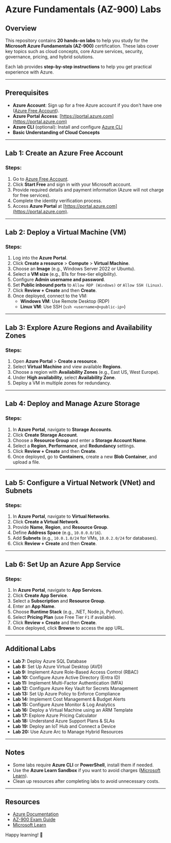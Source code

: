 # Azure Fundamentals (AZ-900) Labs

## Overview
This repository contains **20 hands-on labs** to help you study for the **Microsoft Azure Fundamentals (AZ-900)** certification. These labs cover key topics such as cloud concepts, core Azure services, security, governance, pricing, and hybrid solutions.

Each lab provides **step-by-step instructions** to help you get practical experience with Azure.

---

## Prerequisites
- **Azure Account**: Sign up for a free Azure account if you don't have one ([Azure Free Account](https://azure.microsoft.com/free/)).
- **Azure Portal Access**: [https://portal.azure.com](https://portal.azure.com)
- **Azure CLI** (optional): Install and configure [Azure CLI](https://docs.microsoft.com/en-us/cli/azure/install-azure-cli)
- **Basic Understanding of Cloud Concepts**

---

## Lab 1: Create an Azure Free Account
### Steps:
1. Go to [Azure Free Account](https://azure.microsoft.com/free/).
2. Click **Start Free** and sign in with your Microsoft account.
3. Provide required details and payment information (Azure will not charge for free services).
4. Complete the identity verification process.
5. Access **Azure Portal** at [https://portal.azure.com](https://portal.azure.com).

---

## Lab 2: Deploy a Virtual Machine (VM)
### Steps:
1. Log into the **Azure Portal**.
2. Click **Create a resource** > **Compute** > **Virtual Machine**.
3. Choose an **Image** (e.g., Windows Server 2022 or Ubuntu).
4. Select a **VM size** (e.g., B1s for free-tier eligibility).
5. Configure **Admin username and password**.
6. Set **Public inbound ports** to `Allow RDP (Windows)` or `Allow SSH (Linux)`.
7. Click **Review + Create** and then **Create**.
8. Once deployed, connect to the VM:
   - **Windows VM**: Use Remote Desktop (RDP)
   - **Linux VM**: Use SSH (`ssh <username>@<public-ip>`)

---

## Lab 3: Explore Azure Regions and Availability Zones
### Steps:
1. Open **Azure Portal** > **Create a resource**.
2. Select **Virtual Machine** and view available **Regions**.
3. Choose a region with **Availability Zones** (e.g., East US, West Europe).
4. Under **High availability**, select **Availability Zone**.
5. Deploy a VM in multiple zones for redundancy.

---

## Lab 4: Deploy and Manage Azure Storage
### Steps:
1. In **Azure Portal**, navigate to **Storage Accounts**.
2. Click **Create Storage Account**.
3. Choose a **Resource Group** and enter a **Storage Account Name**.
4. Select a **Region**, **Performance**, and **Redundancy** settings.
5. Click **Review + Create** and then **Create**.
6. Once deployed, go to **Containers**, create a new **Blob Container**, and upload a file.

---

## Lab 5: Configure a Virtual Network (VNet) and Subnets
### Steps:
1. In **Azure Portal**, navigate to **Virtual Networks**.
2. Click **Create a Virtual Network**.
3. Provide **Name**, **Region**, and **Resource Group**.
4. Define **Address Space** (e.g., `10.0.0.0/16`).
5. Add **Subnets** (e.g., `10.0.1.0/24` for VMs, `10.0.2.0/24` for databases).
6. Click **Review + Create** and then **Create**.

---

## Lab 6: Set Up an Azure App Service
### Steps:
1. In **Azure Portal**, navigate to **App Services**.
2. Click **Create App Service**.
3. Select a **Subscription** and **Resource Group**.
4. Enter an **App Name**.
5. Choose **Runtime Stack** (e.g., .NET, Node.js, Python).
6. Select **Pricing Plan** (use Free Tier `F1` if available).
7. Click **Review + Create** and then **Create**.
8. Once deployed, click **Browse** to access the app URL.

---

## Additional Labs
- **Lab 7:** Deploy Azure SQL Database
- **Lab 8:** Set Up Azure Virtual Desktop (AVD)
- **Lab 9:** Implement Azure Role-Based Access Control (RBAC)
- **Lab 10:** Configure Azure Active Directory (Entra ID)
- **Lab 11:** Implement Multi-Factor Authentication (MFA)
- **Lab 12:** Configure Azure Key Vault for Secrets Management
- **Lab 13:** Set Up Azure Policy to Enforce Compliance
- **Lab 14:** Implement Cost Management & Budget Alerts
- **Lab 15:** Configure Azure Monitor & Log Analytics
- **Lab 16:** Deploy a Virtual Machine using an ARM Template
- **Lab 17:** Explore Azure Pricing Calculator
- **Lab 18:** Understand Azure Support Plans & SLAs
- **Lab 19:** Deploy an IoT Hub and Connect a Device
- **Lab 20:** Use Azure Arc to Manage Hybrid Resources

---

## Notes
- Some labs require **Azure CLI** or **PowerShell**, install them if needed.
- Use the **Azure Learn Sandbox** if you want to avoid charges ([Microsoft Learn](https://learn.microsoft.com/en-us/training/)).
- Clean up resources after completing labs to avoid unnecessary costs.

---

## Resources
- [Azure Documentation](https://docs.microsoft.com/en-us/azure/)
- [AZ-900 Exam Guide](https://learn.microsoft.com/en-us/certifications/exams/az-900/)
- [Microsoft Learn](https://learn.microsoft.com/en-us/training/)

Happy learning! 🚀

